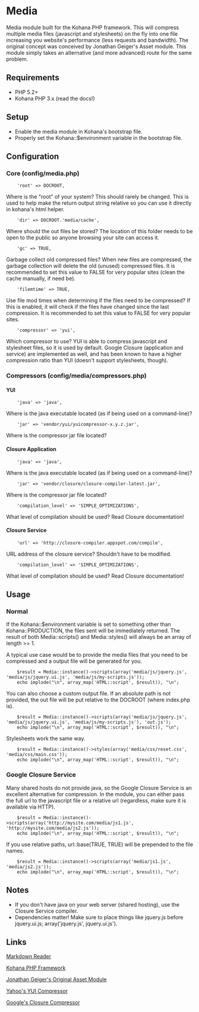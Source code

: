 # Media

Media module built for the Kohana PHP framework.  This will compress multiple media files (javascript and stylesheets) on the fly into one file increasing you website's performance (less requests and bandwidth).  The original concept was conceived by Jonathan Geiger's Asset module.  This module simply takes an alternative (and more advanced) route for the same problem.


## Requirements

- PHP 5.2+
- Kohana PHP 3.x (read the docs!)


## Setup

- Enable the media module in Kohana's bootstrap file.
- Properly set the Kohana::$environment variable in the bootstrap file.


## Configuration

### Core (config/media.php)

		'root' => DOCROOT,

Where is the "root" of your system?  This should rarely be changed.  This is used to help make the return output string relative so you can use it directly in kohana's html helper.

		'dir' => DOCROOT.'media/cache',

Where should the out files be stored?  The location of this folder needs to be open to the public so anyone browsing your site can access it.

		'gc' => TRUE,

Garbage collect old compressed files?  When new files are compressed, the garbage collection will delete the old (unused) compressed files.  It is recommended to set this value to FALSE for very popular sites (clean the cache manually, if need be).

		'filemtime' => TRUE,

Use file mod times when determining if the files need to be compressed?  If this is enabled, it will check if the files have changed since the last compression.  It is recommended to set this value to FALSE for very popular sites.

		'compressor' => 'yui',

Which compressor to use?  YUI is able to compress javascript and stylesheet files, so it is used by default.  Google Closure (application and service) are implemented as well, and has been known to have a higher compression ratio than YUI (doesn't support stylesheets, though).

### Compressors (config/media/compressors.php)

#### YUI

		'java' => 'java',

Where is the java executable located (as if being used on a command-line)?

		'jar' => 'vendor/yui/yuicompressor-x.y.z.jar',

Where is the compressor jar file located?

#### Closure Application

		'java' => 'java',

Where is the java executable located (as if being used on a command-line)?

		'jar' => 'vendor/closure/closure-compiler-latest.jar',

Where is the compressor jar file located?

		'compilation_level' => 'SIMPLE_OPTIMIZATIONS',

What level of compilation should be used?  Read Closure documentation!

#### Closure Service

		'url' => 'http://closure-compiler.appspot.com/compile',

URL address of the closure service?  Shouldn't have to be modified.

		'compilation_level' => 'SIMPLE_OPTIMIZATIONS',

What level of compilation should be used?  Read Closure documentation!


## Usage

### Normal

If the Kohana::$environment variable is set to something other than Kohana::PRODUCTION, the files sent will be immediately returned.  The result of both Media::scripts() and Media::styles() will always be an array of length >= 1.

A typical use case would be to provide the media files that you need to be compressed and a output file will be generated for you.

		$result = Media::instance()->scripts(array('media/js/jquery.js', 'media/js/jquery.ui.js', 'media/js/my-scripts.js'));
		echo implode("\n", array_map('HTML::script', $result)), "\n";

You can also choose a custom output file.  If an absolute path is not provided, the out file will be put relative to the DOCROOT (where index.php is).

		$result = Media::instance()->scripts(array('media/js/jquery.js', 'media/js/jquery.ui.js', 'media/js/my-scripts.js'), 'out.js');
		echo implode("\n", array_map('HTML::script', $result)), "\n";

Stylesheets work the same way.

		$result = Media::instance()->styles(array('media/css/reset.css', 'media/css/main.css'));
		echo implode("\n", array_map('HTML::script', $result)), "\n";

### Google Closure Service

Many shared hosts do not provide java, so the Google Closure Service is an excellent alternative for compression.  In the module, you can either pass the full url to the javascript file or a relative url (regardless, make sure it is available via HTTP).

		$result = Media::instance()->scripts(array('http://mysite.com/media/js1.js', 'http://mysite.com/media/js2.js'));
		echo implode("\n", array_map('HTML::script', $result)), "\n";

If you use relative paths, url::base(TRUE, TRUE) will be prepended to the file names.

		$result = Media::instance()->scripts(array('media/js1.js', 'media/js2.js'));
		echo implode("\n", array_map('HTML::script', $result)), "\n";


## Notes

* If you don't have java on your web server (shared hosting), use the Closure Service compiler.
* Dependencies matter!  Make sure to place things like jquery.js before jquery.ui.js; array('jquery.js', jquery.ui.js'). 


## Links

[Markdown Reader](http://www.google.com/search?sourceid=chrome&ie=UTF-8&q=markdown+reader)

[Kohana PHP Framework](http://kohanaframework.org/)

[Jonathan Geiger's Original Asset Module](http://github.com/jonathangeiger/kohana-asset)

[Yahoo's YUI Compressor](http://developer.yahoo.com/yui/compressor/)

[Google's Closure Compressor](http://code.google.com/closure/compiler/docs/overview.html)
